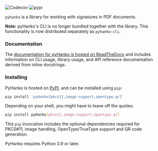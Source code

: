 ![Codecov](https://img.shields.io/codecov/c/github/MatthiasValvekens/pyHanko)
![pypi](https://img.shields.io/pypi/v/pyHanko.svg)


``pyhanko`` is a library for working with signatures in PDF documents.

**Note:** pyHanko's CLI is no longer bundled together with the library. This functionality is now
distributed separately as ``pyhanko-cli``.

### Documentation

The [documentation for pyHanko is hosted on ReadTheDocs](https://docs.pyhanko.eu/en/latest/)
and includes information on CLI usage, library usage, and API reference documentation derived from
inline docstrings.

### Installing

PyHanko is hosted on [PyPI](https://pypi.org/project/pyHanko/),
and can be installed using `pip`:

```bash
pip install 'pyHanko[pkcs11,image-support,opentype,qr]'
```

Depending on your shell, you might have to leave off the quotes:

```bash
pip install pyHanko[pkcs11,image-support,opentype,qr]
```

This `pip` invocation includes the optional dependencies required for PKCS#11, image handling,
OpenType/TrueType support and QR code generation.

PyHanko requires Python 3.9 or later.